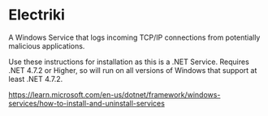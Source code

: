 # Electriki
A Windows Service that logs incoming TCP/IP connections from potentially malicious applications.

Use these instructions for installation as this is a .NET Service. Requires .NET 4.7.2 or Higher, so will run on all versions of Windows that support at least .NET 4.7.2.

https://learn.microsoft.com/en-us/dotnet/framework/windows-services/how-to-install-and-uninstall-services
